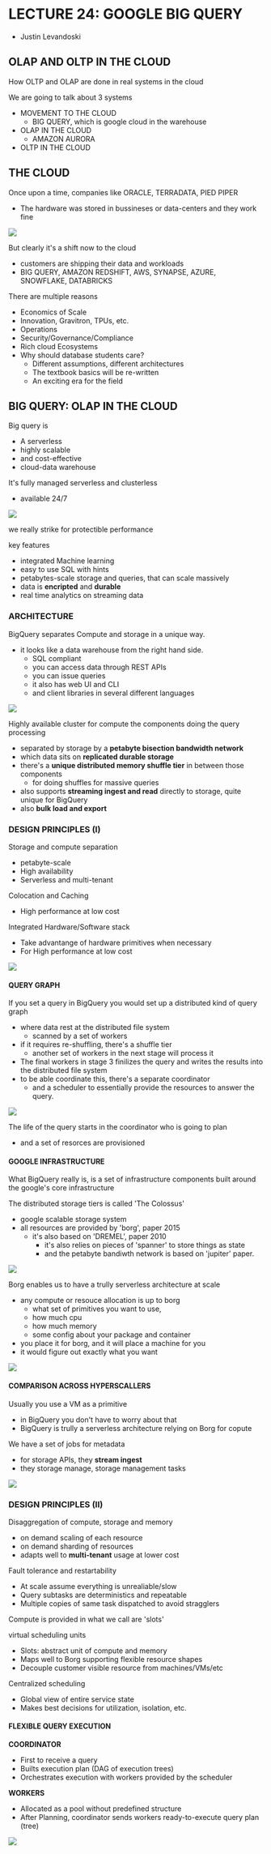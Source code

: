 # LECTURE 24: GOOGLE BIG QUERY
- Justin Levandoski
  
## OLAP AND OLTP IN THE CLOUD
How OLTP and OLAP are done in real systems in the cloud

We are going to talk about 3 systems
- MOVEMENT TO THE CLOUD
  - BIG QUERY, which is google cloud in the warehouse
- OLAP IN THE CLOUD
  - AMAZON AURORA
- OLTP IN THE CLOUD

## THE CLOUD
Once upon a time, companies like ORACLE, TERRADATA, PIED PIPER
- The hardware was stored in bussineses or data-centers and they work fine

![](1.jpg)

But clearly it's a shift now to the cloud
- customers are shipping their data and workloads
- BIG QUERY, AMAZON REDSHIFT, AWS, SYNAPSE, AZURE, SNOWFLAKE, DATABRICKS

There are multiple reasons
- Economics of Scale
- Innovation, Gravitron, TPUs, etc.
- Operations
- Security/Governance/Compliance
- Rich cloud Ecosystems
- Why should database students care?
  - Different assumptions, different architectures
  - The textbook basics will be re-written
  - An exciting era for the field

## BIG QUERY: OLAP IN THE CLOUD
Big query is
- A serverless
- highly scalable
- and cost-effective
- cloud-data warehouse

It's fully managed serverless and clusterless
- available 24/7

![](2.jpg)

we really strike for protectible performance

key features
- integrated Machine learning
- easy to use SQL with hints
- petabytes-scale storage and queries, that can scale massively
- data is **encripted** and **durable**
- real time analytics on streaming data

### ARCHITECTURE
BigQuery separates Compute and storage in a unique way.
- it looks like a data warehouse from the right hand side.
  - SQL compliant
  - you can access data through REST APIs
  - you can issue queries
  - it also has web UI and CLI
  - and client libraries in several different languages

![](3.jpg)

Highly available cluster for compute the components doing the query processing
- separated by storage by a **petabyte bisection bandwidth network**
- which data sits on **replicated durable storage**
- there's a **unique distributed memory shuffle tier** in between those components
  - for doing shuffles for massive queries
- also supports **streaming ingest and read** directly to storage, quite unique for BigQuery
- also **bulk load and export**

### DESIGN PRINCIPLES (I)
Storage and compute separation
- petabyte-scale
- High availability
- Serverless and multi-tenant
  
Colocation and Caching
- High performance at low cost

Integrated Hardware/Software stack
- Take advantange of hardware primitives when necessary 
- For High performance at low cost

![](4.jpg)

#### QUERY GRAPH
If you set a query in BigQuery you would set up a distributed kind of query graph
- where data rest at the distributed file system
  - scanned by a set of workers
- if it requires re-shuffling, there's a shuffle tier
  - another set of workers in the next stage will process it
- The final workers in stage 3 finilizes the query and writes the results into the distributed file system
- to be able coordinate this, there's a separate coordinator
  - and a scheduler to essentially provide the resources to answer the query.
    
![](5.jpg)

The life of the query starts in the coordinator who is going to plan
- and a set of resorces are provisioned

#### GOOGLE INFRASTRUCTURE
What BigQuery really is, is a set of infrastructure components built around the google's core infrastructure

The distributed storage tiers is called 'The Colossus'
- google scalable storage system
- all resources are provided by 'borg', paper 2015
  - it's also based on 'DREMEL', paper 2010
    - it's also relies on pieces of 'spanner' to store things as state
    - and the petabyte bandiwth network is based on 'jupiter' paper.
       
![](6.jpg)

Borg enables us to have a trully serverless architecture at scale
- any compute or resouce allocation is up to borg
  - what set of primitives you want to use,
  - how much cpu
  - how much memory
  - some config about your package and container
- you place it for borg, and it will place a machine for you
- it would figure out exactly what you want
 
![](7.jpg)

#### COMPARISON ACROSS HYPERSCALLERS
Usually you use a VM as a primitive
- in BigQuery you don't have to worry about that
- BigQuery is trully a serverless architecture relying on Borg for copute
  
We have a set of jobs for metadata
- for storage APIs, they **stream ingest**
- they storage manage, storage management tasks

![](8.jpg)

### DESIGN PRINCIPLES (II)
Disaggregation of compute, storage and memory
- on demand scaling of each resource
- on demand sharding of resources
- adapts well to **multi-tenant** usage at lower cost

Fault tolerance and restartability
- At scale assume everything is unrealiable/slow
- Query subtasks are deterministics and repeatable
- Multiple copies of same task dispatched to avoid stragglers

Compute is provided in what we call are 'slots'

virtual scheduling units
- Slots: abstract unit of compute and memory
- Maps well to Borg supporting flexible resource shapes
- Decouple customer visible resource from machines/VMs/etc

Centralized scheduling
- Global view of entire service state
- Makes best decisions for utilization, isolation, etc.

#### FLEXIBLE QUERY EXECUTION
**COORDINATOR**
- First to receive a query
- Builts execution plan (DAG of execution trees)
- Orchestrates execution with workers provided by the scheduler

**WORKERS**
- Allocated as a pool without predefined structure
- After Planning, coordinator sends workers ready-to-execute query plan (tree)

![](9.jpg)
